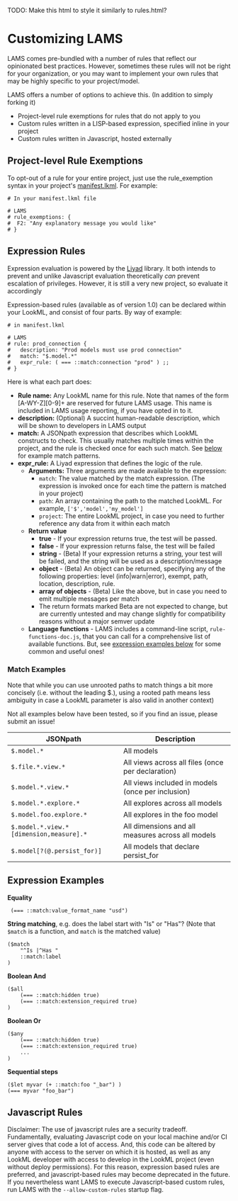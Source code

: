 TODO: Make this html to style it similarly to rules.html?

# Customizing LAMS

LAMS comes pre-bundled with a number of rules that reflect our opinionated best practices. However, sometimes these rules will not be right for your organization, or you may want to implement your own rules that may be highly specific to your project/model.

LAMS offers a number of options to achieve this. (In addition to simply forking it)

 - Project-level rule exemptions for rules that do not apply to you
 - Custom rules written in a LISP-based expression, specified inline in your project
 - Custom rules written in Javascript, hosted externally


## Project-level Rule Exemptions

To opt-out of a rule for your entire project, just use the rule_exemption syntax in your project's [manifest.lkml](https://docs.looker.com/reference/manifest-reference). For example:

```
# In your manifest.lkml file

# LAMS
# rule_exemptions: {
#  F2: "Any explanatory message you would like"
# }

```

## Expression Rules

Expression evaluation is powered by the [Liyad](https://github.com/shellyln/liyad) library. It both intends to prevent and unlike Javascript evaluation theoretically *can* prevent escalation of privileges. However, it is still a very new project, so evaluate it accordingly

Expression-based rules (available as of version 1.0) can be declared within your LookML, and consist of four parts. By way of example:

```
# in manifest.lkml

# LAMS
# rule: prod_connection {
#	description: "Prod models must use prod connection"
#	match: "$.model.*"
#	expr_rule: ( === ::match:connection "prod" ) ;;
# }

```

Here is what each part does:

- **Rule name:** Any LookML name for this rule. Note that names of the form [A-WY-Z][0-9]+ are reserved for future LAMS usage. This name is included in LAMS usage reporting, if you have opted in to it.
- **description:** (Optional) A succint human-readable description, which will be shown to developers in LAMS output
- **match:** A JSONpath expression that describes which LookML constructs to check. This usually matches multiple times within the project, and the rule is checked once for each such match. See [below](#match-examples) for example match patterns.
- **expr_rule:** A Liyad expression that defines the logic of the rule.
	- **Arguments:** Three arguments are made available to the expression: 
		- `match`: The value matched by the match expression. (The expression is invoked once for each time the pattern is matched in your project)
		- `path`: An array containing the path to the matched LookML. For example, `['$','model','my_model']`
		- `project`: The entire LookML project, in case you need to further reference any data from it within each match 
	- **Return value**
		- **true** - If your expression returns true, the test will be passed.
		- **false** - If your expression returns false, the test will be failed
		- **string** - (Beta) If your expression returns a string, your test will be failed, and the string will be used as a description/message
		- **object** - (Beta) An object can be returned, specifying any of the following properties: level (info|warn|error), exempt, path, location, description, rule.
		- **array of objects** - (Beta) Like the above, but in case you need to emit multiple messages per match
		- The return formats marked Beta are not expected to change, but are currently untested and may change slightly for compatibility reasons without a major semver update
	- **Language functions** - LAMS includes a command-line script, `rule-functions-doc.js`, that you can call for a comprehensive list of available functions. But, see [expression examples below](#expression-examples) for some common and useful ones!
		
### Match Examples

Note that while you can use unrooted paths to match things a bit more concisely (i.e. without the leading $.), using a rooted path means less ambiguity in case a LookML parameter is also valid in another context)

Not all examples below have been tested, so if you find an issue, please submit an issue!

| JSONpath                | Description |
|-------------------------|-------------|
| `$.model.*`             | All models
| `$.file.*.view.*`       | All views across all files (once per declaration)
| `$.model.*.view.*`      | All views included in models (once per inclusion)
| `$.model.*.explore.*`   | All explores across all models
| `$.model.foo.explore.*` | All explores in the foo model
| `$.model.*.view.*[dimension,measure].*` | All dimensions and all measures across all models 
| `$.model[?(@.persist_for)]` | All models that declare persist_for


## Expression Examples

**Equality**
```
 (=== ::match:value_format_name "usd")
```

**String matching**, e.g. does the label start with "Is" or "Has"? (Note that `$match` is a function, and `match` is the matched value)
```
($match
	"^Is |^Has "
	::match:label
)
```

**Boolean And**
```
($all
	(=== ::match:hidden true)
	(=== ::match:extension_required true)
)
```

**Boolean Or**
```
($any
	(=== ::match:hidden true)
	(=== ::match:extension_required true)
	...
)
```

**Sequential steps**
```
($let myvar (+ ::match:foo "_bar") )
(=== myvar "foo_bar")
```

## Javascript Rules

Disclaimer: The use of javascript rules are a security tradeoff. Fundamentally, evaluating Javascript code on your local machine and/or CI server gives that code a lot of access. And, this code can be altered by anyone with access to the server on which it is hosted, as well as any LookML developer with access to develop in the LookML project (even without deploy permissions). For this reason, expression based rules are preferred, and javascript-based rules may become deprecated in the future. If you nevertheless want LAMS to execute Javascript-based custom rules, run LAMS with the `--allow-custom-rules` startup flag.


